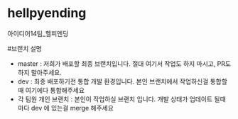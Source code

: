# hellpyending
아이디어14팀_헬피엔딩

#브랜치 설명

- master : 저희가 배포할 최종 브랜치입니다. 절대 여기서 작업도 하지 마시고, PR도 하지 말아주세요.
- dev : 최종 배포하기전 통합 개발 환경입니다. 본인 브랜치에서 작업하신걸 통합할때 여기에다 통합해주세요
- 각 팀원 개인 브랜치 : 본인이 작업하실 브랜치 입니다. 개발 상태가 업데이트 될때마다 dev 에 있는걸 merge 해주세요
